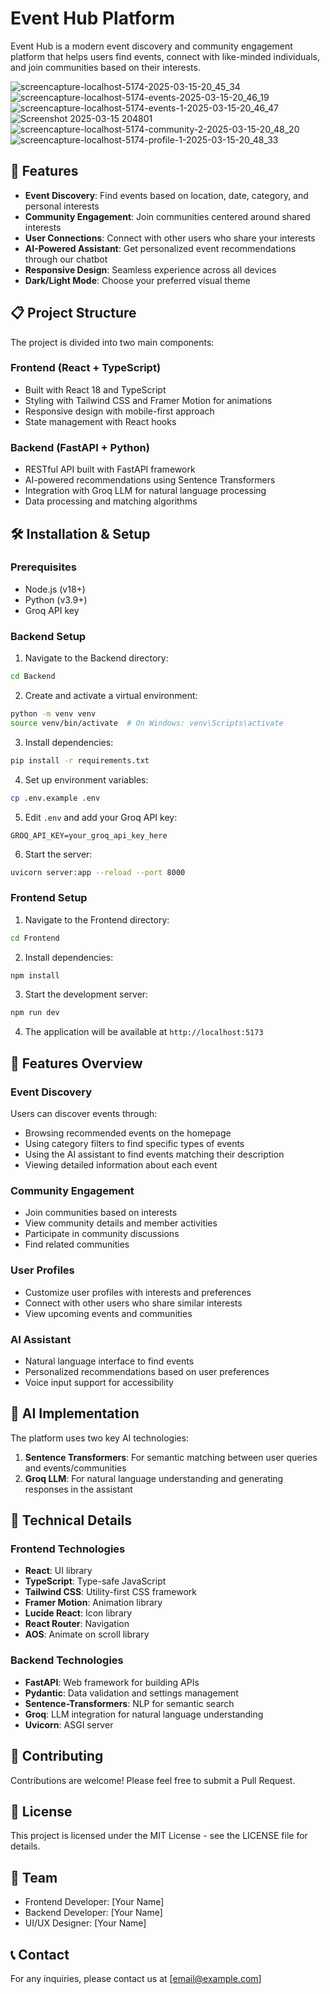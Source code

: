 # Event Hub Platform

Event Hub is a modern event discovery and community engagement platform that helps users find events, connect with like-minded individuals, and join communities based on their interests.

![screencapture-localhost-5174-2025-03-15-20_45_34](https://github.com/user-attachments/assets/2d0a0b18-0d1b-44ef-9372-cce9e0de969d)
![screencapture-localhost-5174-events-2025-03-15-20_46_19](https://github.com/user-attachments/assets/ac1f97b0-837e-42c3-a4fd-5c94cfc06fe4)
![screencapture-localhost-5174-events-1-2025-03-15-20_46_47](https://github.com/user-attachments/assets/0a4f233a-7b0f-4ef2-94fd-c94d54c0f84a)
![Screenshot 2025-03-15 204801](https://github.com/user-attachments/assets/f4a9fba9-9cbc-452a-8c15-38f27d703b9e)
![screencapture-localhost-5174-community-2-2025-03-15-20_48_20](https://github.com/user-attachments/assets/ac6587ae-6b06-482f-848c-fb5cc3ca182b)
![screencapture-localhost-5174-profile-1-2025-03-15-20_48_33](https://github.com/user-attachments/assets/ef04ed7b-e731-4590-974f-4051c9caa92f)

## 🚀 Features

- **Event Discovery**: Find events based on location, date, category, and personal interests
- **Community Engagement**: Join communities centered around shared interests
- **User Connections**: Connect with other users who share your interests
- **AI-Powered Assistant**: Get personalized event recommendations through our chatbot
- **Responsive Design**: Seamless experience across all devices
- **Dark/Light Mode**: Choose your preferred visual theme

## 📋 Project Structure

The project is divided into two main components:

### Frontend (React + TypeScript)

- Built with React 18 and TypeScript
- Styling with Tailwind CSS and Framer Motion for animations
- Responsive design with mobile-first approach
- State management with React hooks

### Backend (FastAPI + Python)

- RESTful API built with FastAPI framework
- AI-powered recommendations using Sentence Transformers
- Integration with Groq LLM for natural language processing
- Data processing and matching algorithms

## 🛠️ Installation & Setup

### Prerequisites

- Node.js (v18+)
- Python (v3.9+)
- Groq API key

### Backend Setup

1. Navigate to the Backend directory:

```bash
cd Backend
```

2. Create and activate a virtual environment:

```bash
python -m venv venv
source venv/bin/activate  # On Windows: venv\Scripts\activate
```

3. Install dependencies:

```bash
pip install -r requirements.txt
```

4. Set up environment variables:

```bash
cp .env.example .env
```

5. Edit `.env` and add your Groq API key:

```
GROQ_API_KEY=your_groq_api_key_here
```

6. Start the server:

```bash
uvicorn server:app --reload --port 8000
```

### Frontend Setup

1. Navigate to the Frontend directory:

```bash
cd Frontend
```

2. Install dependencies:

```bash
npm install
```

3. Start the development server:

```bash
npm run dev
```

4. The application will be available at `http://localhost:5173`

## 📱 Features Overview

### Event Discovery

Users can discover events through:
- Browsing recommended events on the homepage
- Using category filters to find specific types of events
- Using the AI assistant to find events matching their description
- Viewing detailed information about each event

### Community Engagement

- Join communities based on interests
- View community details and member activities
- Participate in community discussions
- Find related communities

### User Profiles

- Customize user profiles with interests and preferences
- Connect with other users who share similar interests
- View upcoming events and communities

### AI Assistant

- Natural language interface to find events
- Personalized recommendations based on user preferences
- Voice input support for accessibility

## 🧠 AI Implementation

The platform uses two key AI technologies:

1. **Sentence Transformers**: For semantic matching between user queries and events/communities
2. **Groq LLM**: For natural language understanding and generating responses in the assistant

## 🔧 Technical Details

### Frontend Technologies

- **React**: UI library
- **TypeScript**: Type-safe JavaScript
- **Tailwind CSS**: Utility-first CSS framework
- **Framer Motion**: Animation library
- **Lucide React**: Icon library
- **React Router**: Navigation
- **AOS**: Animate on scroll library

### Backend Technologies

- **FastAPI**: Web framework for building APIs
- **Pydantic**: Data validation and settings management
- **Sentence-Transformers**: NLP for semantic search
- **Groq**: LLM integration for natural language understanding
- **Uvicorn**: ASGI server

## 🤝 Contributing

Contributions are welcome! Please feel free to submit a Pull Request.

## 📄 License

This project is licensed under the MIT License - see the LICENSE file for details.

## 👥 Team

- Frontend Developer: [Your Name]
- Backend Developer: [Your Name]
- UI/UX Designer: [Your Name]

## 📞 Contact

For any inquiries, please contact us at [email@example.com]
